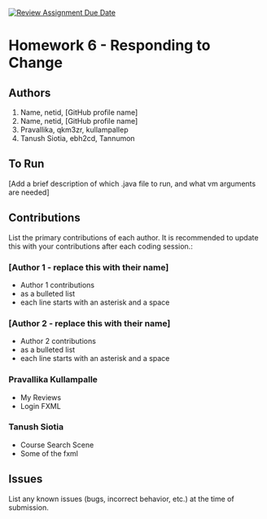[![Review Assignment Due Date](https://classroom.github.com/assets/deadline-readme-button-24ddc0f5d75046c5622901739e7c5dd533143b0c8e959d652212380cedb1ea36.svg)](https://classroom.github.com/a/DC1SF4uZ)
# Homework 6 - Responding to Change

## Authors
1) Name, netid, [GitHub profile name]
2) Name, netid, [GitHub profile name]
3) Pravallika, qkm3zr, kullampallep
4) Tanush Siotia, ebh2cd, Tannumon

## To Run

[Add a brief description of which .java file to run, and what vm arguments are needed]

## Contributions

List the primary contributions of each author. It is recommended to update this with your contributions after each coding session.:

### [Author 1 - replace this with their name]

* Author 1 contributions
* as a bulleted list
* each line starts with an asterisk and a space

### [Author 2 - replace this with their name]

* Author 2 contributions
* as a bulleted list
* each line starts with an asterisk and a space

### Pravallika Kullampalle

* My Reviews
* Login FXML

### Tanush Siotia

* Course Search Scene
* Some of the fxml

## Issues

List any known issues (bugs, incorrect behavior, etc.) at the time of submission.
